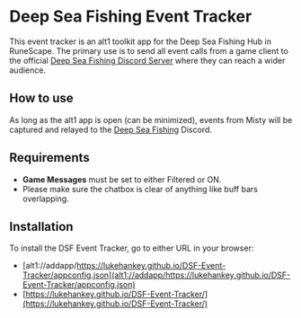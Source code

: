 # Deep Sea Fishing Event Tracker

This event tracker is an alt1 toolkit app for the Deep Sea Fishing Hub in RuneScape. The primary use is to send all event calls from a game client to the official [Deep Sea Fishing Discord Server](https://discord.gg/whirlpooldnd) where they can reach a wider audience.

## How to use

As long as the alt1 app is open (can be minimized), events from Misty will be captured and relayed to the [Deep Sea Fishing](https://discord.gg/whirlpooldnd) Discord.

## Requirements

- **Game Messages** must be set to either Filtered or ON.
- Please make sure the chatbox is clear of anything like buff bars overlapping.

## Installation

To install the DSF Event Tracker, go to either URL in your browser:

- [alt1://addapp/https://lukehankey.github.io/DSF-Event-Tracker/appconfig.json](alt1://addapp/https://lukehankey.github.io/DSF-Event-Tracker/appconfig.json)
- [https://lukehankey.github.io/DSF-Event-Tracker/](https://lukehankey.github.io/DSF-Event-Tracker/)
